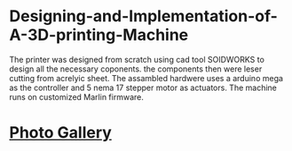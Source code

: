 # Designing-and-Implementation-of-A-3D-printing-Machine

The printer was designed from scratch using cad tool SOIDWORKS to design all the necessary coponents. the components then were leser cutting from acrelyic sheet.
The assambled hardwere uses a arduino mega as the controller and 5 nema 17 stepper motor as actuators. The machine runs on customized Marlin firmware.

# [Photo Gallery](https://drive.google.com/drive/folders/18oeEcdt59pd_Sk-MCc7_giZn6kYx4_qt?usp=drive_link)
